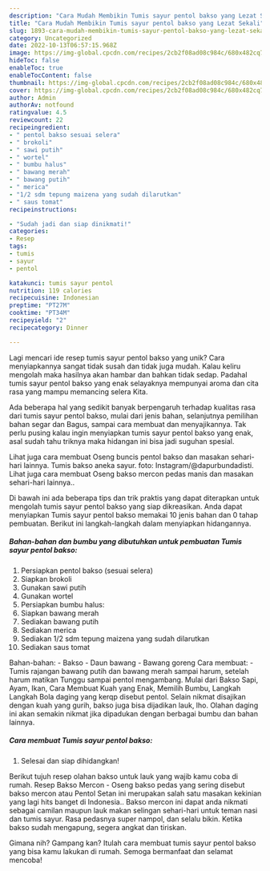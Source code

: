 ```yaml
---
description: "Cara Mudah Membikin Tumis sayur pentol bakso yang Lezat Sekali"
title: "Cara Mudah Membikin Tumis sayur pentol bakso yang Lezat Sekali"
slug: 1893-cara-mudah-membikin-tumis-sayur-pentol-bakso-yang-lezat-sekali
category: Uncategorized
date: 2022-10-13T06:57:15.968Z
image: https://img-global.cpcdn.com/recipes/2cb2f08ad08c984c/680x482cq70/tumis-sayur-pentol-bakso-foto-resep-utama.jpg
hideToc: false
enableToc: true
enableTocContent: false
thumbnail: https://img-global.cpcdn.com/recipes/2cb2f08ad08c984c/680x482cq70/tumis-sayur-pentol-bakso-foto-resep-utama.jpg
cover: https://img-global.cpcdn.com/recipes/2cb2f08ad08c984c/680x482cq70/tumis-sayur-pentol-bakso-foto-resep-utama.jpg
author: Admin
authorAv: notfound
ratingvalue: 4.5
reviewcount: 22
recipeingredient:
- " pentol bakso sesuai selera"
- " brokoli"
- " sawi putih"
- " wortel"
- " bumbu halus"
- " bawang merah"
- " bawang putih"
- " merica"
- "1/2 sdm tepung maizena yang sudah dilarutkan"
- " saus tomat"
recipeinstructions:

- "Sudah jadi dan siap dinikmati!"
categories:
- Resep
tags:
- tumis
- sayur
- pentol

katakunci: tumis sayur pentol 
nutrition: 119 calories
recipecuisine: Indonesian
preptime: "PT27M"
cooktime: "PT34M"
recipeyield: "2"
recipecategory: Dinner

---
```





Lagi mencari ide resep tumis sayur pentol bakso yang unik? Cara menyiapkannya sangat tidak susah dan tidak juga mudah. Kalau keliru mengolah maka hasilnya akan hambar dan bahkan tidak sedap. Padahal tumis sayur pentol bakso yang enak selayaknya mempunyai aroma dan cita rasa yang mampu memancing selera Kita.





Ada beberapa hal yang sedikit banyak berpengaruh terhadap kualitas rasa dari tumis sayur pentol bakso, mulai dari jenis bahan, selanjutnya pemilihan bahan segar dan Bagus, sampai cara membuat dan menyajikannya. Tak perlu pusing kalau ingin menyiapkan tumis sayur pentol bakso yang enak,      asal sudah tahu triknya maka hidangan ini bisa jadi suguhan spesial.














Lihat juga cara membuat Oseng buncis pentol bakso dan masakan sehari-hari lainnya. Tumis bakso aneka sayur. foto: Instagram/@dapurbundadisti. Lihat juga cara membuat Oseng bakso mercon pedas manis dan masakan sehari-hari lainnya..






Di bawah ini ada beberapa tips dan trik praktis yang dapat diterapkan untuk mengolah tumis sayur pentol bakso yang siap dikreasikan. Anda dapat menyiapkan Tumis sayur pentol bakso memakai 10 jenis bahan dan 0 tahap pembuatan. Berikut ini langkah-langkah dalam menyiapkan hidangannya.

<!--inarticleads1-->

##### Bahan-bahan dan bumbu yang dibutuhkan untuk pembuatan Tumis sayur pentol bakso:

1. Persiapkan  pentol bakso (sesuai selera)
1. Siapkan  brokoli
1. Gunakan  sawi putih
1. Gunakan  wortel
1. Persiapkan  bumbu halus:
1. Siapkan  bawang merah
1. Sediakan  bawang putih
1. Sediakan  merica
1. Sediakan 1/2 sdm tepung maizena yang sudah dilarutkan
1. Sediakan  saus tomat


Bahan-bahan: - Bakso - Daun bawang - Bawang goreng Cara membuat: - Tumis rajangan bawang putih dan bawang merah sampai harum, setelah harum matikan Tunggu sampai pentol mengambang. Mulai dari Bakso Sapi, Ayam, Ikan, Cara Membuat Kuah yang Enak, Memilih Bumbu, Langkah Langkah Bola daging yang kerqp disebut pentol. Selain nikmat disajikan dengan kuah yang gurih, bakso juga bisa dijadikan lauk, lho. Olahan daging ini akan semakin nikmat jika dipadukan dengan berbagai bumbu dan bahan lainnya. 

<!--inarticleads2-->

##### Cara membuat Tumis sayur pentol bakso:


1. Selesai dan siap dihidangkan!

Berikut tujuh resep olahan bakso untuk lauk yang wajib kamu coba di rumah. Resep Bakso Mercon - Oseng bakso pedas yang sering disebut bakso mercon atau Pentol Setan ini merupakan salah satu masakan kekinian yang lagi hits banget di Indonesia.. Bakso mercon ini dapat anda nikmati sebagai camilan maupun lauk makan selingan sehari-hari untuk teman nasi dan tumis sayur. Rasa pedasnya super nampol, dan selalu bikin. Ketika bakso sudah mengapung, segera angkat dan tiriskan. 

Gimana nih? Gampang kan? Itulah cara membuat tumis sayur pentol bakso yang bisa kamu lakukan di rumah. Semoga bermanfaat dan selamat mencoba!

